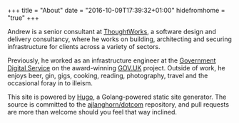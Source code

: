 +++
title = "About"
date = "2016-10-09T17:39:32+01:00"
hidefromhome = "true"
+++

Andrew is a senior consultant at [ThoughtWorks](https://thoughtworks.com), a
software design and delivery consultancy, where he works on building,
architecting and securing infrastructure for clients across a variety of
sectors.

Previously, he worked as an infrastructure engineer at the [Government
Digital Service](https://gds.blog.gov.uk) on the award-winning
[GOV.UK](https://gov.uk) project. Outside of work, he enjoys beer, gin,
gigs, cooking, reading, photography, travel and the occasional foray in to
illeism.

This site is powered by [Hugo](https://gohugo.io), a Golang-powered static
site generator. The source is committed to the
[ajlanghorn/dotcom](https://github.com/ajlanghorn/dotcom) repository, and
pull requests are more than welcome should you feel that way inclined.
